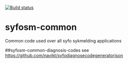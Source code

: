[![Build status](https://github.com/navikt/syfosm-common/workflows/Publish%20artifacts/badge.svg)](https://github.com/navikt/syfosm-common/workflows/Publish%20artifacts/badge.svg)

# syfosm-common
Common code used over all syfo sykmelding applications

##syfosm-common-diagnosis-codes
see https://github.com/navikt/syfodiagnosecodegeneratorjson
